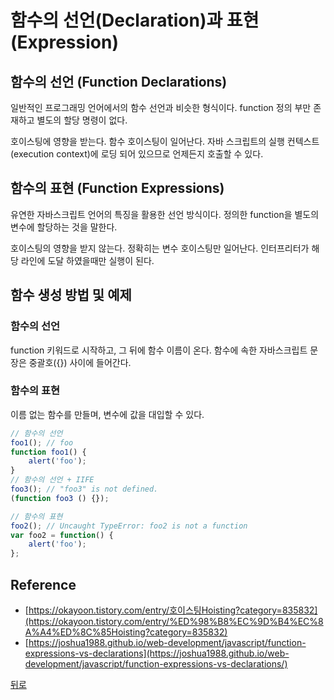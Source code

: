 # 함수의 선언(Declaration)과 표현(Expression)

## 함수의 선언 (Function Declarations)

일반적인 프로그래밍 언어에서의 함수 선언과 비슷한 형식이다. function 정의 부만 존재하고 별도의 할당 명령이 없다.

호이스팅에 영향을 받는다. 함수 호이스팅이 일어난다. 자바 스크립트의 실행 컨텍스트(execution context)에 로딩 되어 있으므로 언제든지 호출할 수 있다.

## 함수의 표현 (Function Expressions)

유연한 자바스크립트 언어의 특징을 활용한 선언 방식이다. 정의한 function을 별도의 변수에 할당하는 것을 말한다.

호이스팅의 영향을 받지 않는다. 정확히는 변수 호이스팅만 일어난다. 인터프리터가 해당 라인에 도달 하였을때만 실행이 된다.

## 함수 생성 방법 및 예제

### 함수의 선언

function 키워드로 시작하고, 그 뒤에 함수 이름이 온다. 함수에 속한 자바스크립트 문장은 중괄호({}) 사이에 들어간다.

### 함수의 표현

이름 없는 함수를 만들며, 변수에 값을 대입할 수 있다.

```jsx
// 함수의 선언
foo1(); // foo
function foo1() {
    alert('foo');
}
// 함수의 선언 + IIFE
foo3(); // "foo3" is not defined.
(function foo3 () {});

// 함수의 표현
foo2(); // Uncaught TypeError: foo2 is not a function
var foo2 = function() {
    alert('foo');
};
```

## Reference

- [https://okayoon.tistory.com/entry/호이스팅Hoisting?category=835832](https://okayoon.tistory.com/entry/%ED%98%B8%EC%9D%B4%EC%8A%A4%ED%8C%85Hoisting?category=835832)
- [https://joshua1988.github.io/web-development/javascript/function-expressions-vs-declarations](https://joshua1988.github.io/web-development/javascript/function-expressions-vs-declarations/)

[뒤로](https://github.com/SeongYongLee/TIL/tree/main/FrontEnd)